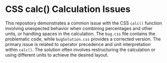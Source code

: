 # CSS calc() Calculation Issues

This repository demonstrates a common issue with the CSS `calc()` function involving unexpected behavior when combining percentages and other units, or handling spaces in the calculation. The `bug.css` file contains the problematic code, while `bugSolution.css` provides a corrected version.  The primary issue is related to operator precedence and unit interpretation within `calc()`. The solution often involves restructuring the calculation or using different units to achieve the desired layout.